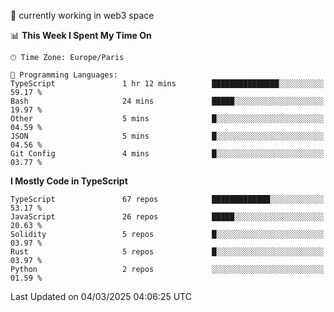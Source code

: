 🔭 currently working in web3 space

<!--START_SECTION:waka-->
📊 **This Week I Spent My Time On** 

```text
🕑︎ Time Zone: Europe/Paris

💬 Programming Languages: 
TypeScript               1 hr 12 mins        ███████████████░░░░░░░░░░   59.17 % 
Bash                     24 mins             █████░░░░░░░░░░░░░░░░░░░░   19.97 % 
Other                    5 mins              █░░░░░░░░░░░░░░░░░░░░░░░░   04.59 % 
JSON                     5 mins              █░░░░░░░░░░░░░░░░░░░░░░░░   04.56 % 
Git Config               4 mins              █░░░░░░░░░░░░░░░░░░░░░░░░   03.77 % 
```

**I Mostly Code in TypeScript** 

```text
TypeScript               67 repos            █████████████░░░░░░░░░░░░   53.17 % 
JavaScript               26 repos            █████░░░░░░░░░░░░░░░░░░░░   20.63 % 
Solidity                 5 repos             █░░░░░░░░░░░░░░░░░░░░░░░░   03.97 % 
Rust                     5 repos             █░░░░░░░░░░░░░░░░░░░░░░░░   03.97 % 
Python                   2 repos             ░░░░░░░░░░░░░░░░░░░░░░░░░   01.59 % 
```




 Last Updated on 04/03/2025 04:06:25 UTC
<!--END_SECTION:waka-->
